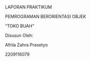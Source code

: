 LAPORAN PRAKTIKUM

PEMROGRAMAN BERORIENTASI OBJEK

“TOKO BUAH”

Disusun Oleh:

Afrila Zahra Prasetyo

2209116079

